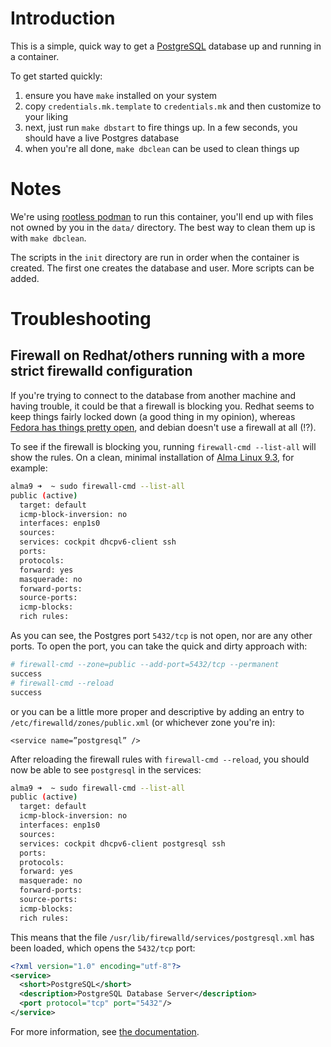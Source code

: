 # Introduction

This is a simple, quick way to get a [PostgreSQL](https://postgresql.org) database up and running in a container.

To get started quickly:

1. ensure you have `make` installed on your system
1. copy `credentials.mk.template` to `credentials.mk` and then customize to your liking
1. next, just run `make dbstart` to fire things up. In a few seconds, you should have a live Postgres database
1. when you're all done, `make dbclean` can be used to clean things up

# Notes

We're using [rootless podman](https://github.com/containers/podman/blob/main/docs/tutorials/rootless_tutorial.md) to run this container, you'll end up with files not owned by you in the `data/` directory. The best way to clean them up is with `make dbclean`.

The scripts in the `init` directory are run in order when the container is created. The first one creates the database and user. More scripts can be added.

# Troubleshooting

## Firewall on Redhat/others running with a more strict firewalld configuration

If you're trying to connect to the database from another machine and having trouble, it could be
that a firewall is blocking you. Redhat seems to keep things fairly locked down (a good thing in
my opinion), whereas [Fedora has things pretty open](https://src.fedoraproject.org/rpms/firewalld/blob/rawhide/f/FedoraWorkstation.xml), and debian doesn't use a firewall at all (!?).

To see if the firewall is blocking you, running `firewall-cmd --list-all` will show the rules. On
a clean, minimal installation of [Alma Linux 9.3](https://almalinux.org), for example:

```sh
alma9 ➜  ~ sudo firewall-cmd --list-all
public (active)
  target: default
  icmp-block-inversion: no
  interfaces: enp1s0
  sources:
  services: cockpit dhcpv6-client ssh
  ports:
  protocols:
  forward: yes
  masquerade: no
  forward-ports:
  source-ports:
  icmp-blocks:
  rich rules:
```

As you can see, the Postgres port `5432/tcp` is not open, nor are any other ports. To open the port, you can take the quick and dirty
approach with:

```sh
# firewall-cmd --zone=public --add-port=5432/tcp --permanent
success
# firewall-cmd --reload
success 
```

or you can be a little more proper and descriptive by adding an entry to `/etc/firewalld/zones/public.xml` (or whichever zone you're in):

```
<service name=”postgresql” />
```

After reloading the firewall rules with `firewall-cmd --reload`, you should now be able to see `postgresql` in the services:

```sh
alma9 ➜  ~ sudo firewall-cmd --list-all
public (active)
  target: default
  icmp-block-inversion: no
  interfaces: enp1s0
  sources:
  services: cockpit dhcpv6-client postgresql ssh
  ports:
  protocols:
  forward: yes
  masquerade: no
  forward-ports:
  source-ports:
  icmp-blocks:
  rich rules:
```

This means that the file `/usr/lib/firewalld/services/postgresql.xml` has been loaded, which opens the `5432/tcp` port:

```xml
<?xml version="1.0" encoding="utf-8"?>
<service>
  <short>PostgreSQL</short>
  <description>PostgreSQL Database Server</description>
  <port protocol="tcp" port="5432"/>
</service>
```

For more information, see [the documentation](https://access.redhat.com/documentation/en-us/red_hat_enterprise_linux/8/html/configuring_and_managing_networking/using-and-configuring-firewalld_configuring-and-managing-networking).
